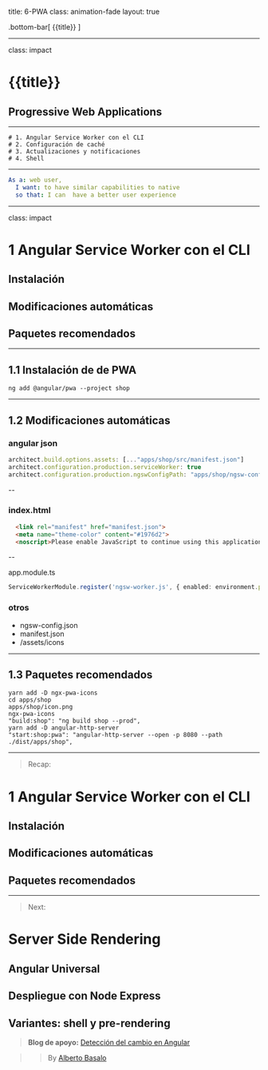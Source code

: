 title: 6-PWA
class: animation-fade
layout: true

.bottom-bar[
{{title}}
]

---

class: impact

# {{title}}

## Progressive Web Applications

---

    # 1. Angular Service Worker con el CLI
    # 2. Configuración de caché
    # 3. Actualizaciones y notificaciones
    # 4. Shell


---

```yaml
As a: web user,
  I want: to have similar capabilities to native
  so that: I can  have a better user experience

```

---

class: impact

# 1 Angular Service Worker con el CLI

## Instalación
## Modificaciones automáticas
## Paquetes recomendados

---

## 1.1 Instalación de de PWA

```terminal
ng add @angular/pwa --project shop
```

---

## 1.2 Modificaciones automáticas

### angular json
```typescript
architect.build.options.assets: [..."apps/shop/src/manifest.json"]
architect.configuration.production.serviceWorker: true
architect.configuration.production.ngswConfigPath: "apps/shop/ngsw-config.json"
```

--

### index.html
```html
  <link rel="manifest" href="manifest.json">
  <meta name="theme-color" content="#1976d2">
  <noscript>Please enable JavaScript to continue using this application.</noscript>
```

--

app.module.ts
```typescript
ServiceWorkerModule.register('ngsw-worker.js', { enabled: environment.production })
```

### otros
- ngsw-config.json
- manifest.json
- /assets/icons
---

## 1.3 Paquetes recomendados

```
yarn add -D ngx-pwa-icons
cd apps/shop
apps/shop/icon.png
ngx-pwa-icons
"build:shop": "ng build shop --prod",
yarn add -D angular-http-server
"start:shop:pwa": "angular-http-server --open -p 8080 --path ./dist/apps/shop",
```

---

> Recap:

# 1 Angular Service Worker con el CLI

## Instalación
## Modificaciones automáticas
## Paquetes recomendados


---

> Next:

# Server Side Rendering

## Angular Universal
## Despliegue con Node Express
## Variantes: shell y pre-rendering


> **Blog de apoyo:** [Detección del cambio en Angular](https://academia-binaria.com/deteccion-del-cambio-en-Angular/)

> > By [Alberto Basalo](https://twitter.com/albertobasalo)
